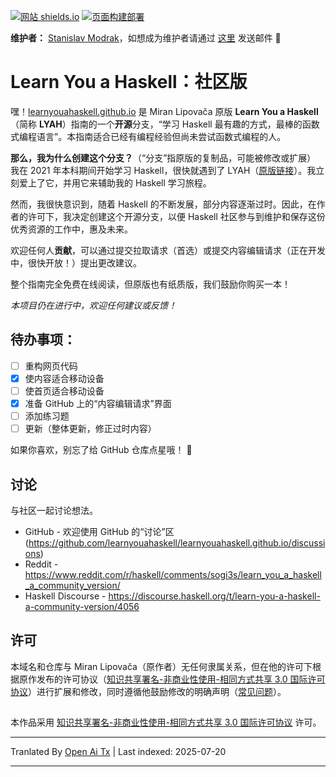 ﻿
[![网站 shields.io](https://img.shields.io/website-up-down-green-red/http/shields.io.svg)](https://learnyouahaskell.github.io/)
[![页面构建部署](https://github.com/learnyouahaskell/learnyouahaskell.github.io/actions/workflows/pages/pages-build-deployment/badge.svg?branch=main)](https://github.com/learnyouahaskell/learnyouahaskell.github.io/actions/workflows/pages/pages-build-deployment)

**维护者：** [Stanislav Modrak](https://github.com/smith558)，如想成为维护者请通过 [这里](https://stanislav.gq/) 发送邮件 🙂

# Learn You a Haskell：社区版

嘿！[learnyouahaskell.github.io](https://learnyouahaskell.github.io/) 是 Miran Lipovača 原版 **Learn You a Haskell**（简称 **LYAH**）指南的一个**开源**分支，“学习 Haskell 最有趣的方式，最棒的函数式编程语言”。本指南适合已经有编程经验但尚未尝试函数式编程的人。

**那么，我为什么创建这个分支？**（“分支”指原版的复制品，可能被修改或扩展）
我在 2021 年本科期间开始学习 Haskell，很快就遇到了 LYAH（[原版链接](http://learnyouahaskell.com/)）。我立刻爱上了它，并用它来辅助我的 Haskell 学习旅程。

然而，我很快意识到，随着 Haskell 的不断发展，部分内容逐渐过时。因此，在作者的许可下，我决定创建这个开源分支，以便 Haskell 社区参与到维护和保存这份优秀资源的工作中，惠及未来。

欢迎任何人**贡献**，可以通过提交拉取请求（首选）或提交内容编辑请求（正在开发中，很快开放！）提出更改建议。

整个指南完全免费在线阅读，但原版也有纸质版，我们鼓励你购买一本！

*本项目仍在进行中，欢迎任何建议或反馈！*

## 待办事项：
- [ ] 重构网页代码
- [x] 使内容适合移动设备
- [ ] 使首页适合移动设备
- [x] 准备 GitHub 上的“内容编辑请求”界面
- [ ] 添加练习题
- [ ] 更新（整体更新，修正过时内容）

如果你喜欢，别忘了给 GitHub 仓库点星哦！ 🙂

## 讨论
与社区一起讨论想法。

* GitHub - 欢迎使用 GitHub 的“讨论”区 (https://github.com/learnyouahaskell/learnyouahaskell.github.io/discussions)
* Reddit - https://www.reddit.com/r/haskell/comments/sogi3s/learn_you_a_haskell_a_community_version/
* Haskell Discourse - https://discourse.haskell.org/t/learn-you-a-haskell-a-community-version/4056

## 许可
本域名和仓库与 Miran Lipovača（原作者）无任何隶属关系，但在他的许可下根据原作发布的许可协议（[知识共享署名-非商业性使用-相同方式共享 3.0 国际许可协议](http://creativecommons.org/licenses/by-nc-sa/3.0/)）进行扩展和修改，同时遵循他鼓励修改的明确声明（[常见问题](http://learnyouahaskell.com/faq)）。

##
本作品采用 [知识共享署名-非商业性使用-相同方式共享 3.0 国际许可协议](http://creativecommons.org/licenses/by-nc-sa/3.0/) 许可。



---

Tranlated By [Open Ai Tx](https://github.com/OpenAiTx/OpenAiTx) | Last indexed: 2025-07-20

---